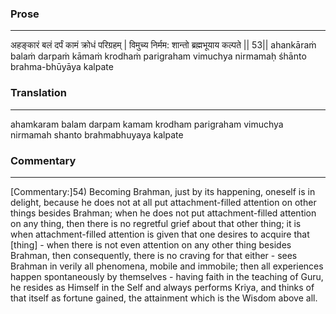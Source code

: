 ### Prose 
 --- 
अहङ्कारं बलं दर्पं कामं क्रोधं परिग्रहम् |
विमुच्य निर्मम: शान्तो ब्रह्मभूयाय कल्पते || 53||
ahankāraṁ balaṁ darpaṁ kāmaṁ krodhaṁ parigraham
vimuchya nirmamaḥ śhānto brahma-bhūyāya kalpate

### Translation 
 --- 
ahamkaram balam darpam kamam krodham parigraham vimuchya nirmamah shanto brahmabhuyaya kalpate

### Commentary 
 --- 
[Commentary:]54) Becoming Brahman, just by its happening, oneself is in delight, because he does not at all put attachment-filled attention on other things besides Brahman; when he does not put attachment-filled attention on any thing, then there is no regretful grief about that other thing; it is when attachment-filled attention is given that one desires to acquire that [thing] - when there is not even attention on any other thing besides Brahman, then consequently, there is no craving for that either - sees Brahman in verily all phenomena, mobile and immobile; then all experiences happen spontaneously by themselves - having faith in the teaching of Guru, he resides as Himself in the Self and always performs Kriya, and thinks of that itself as fortune gained, the attainment which is the Wisdom above all.